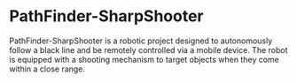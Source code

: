 # PathFinder-SharpShooter
PathFinder-SharpShooter is a robotic project designed to autonomously follow a black line and be remotely controlled via a mobile device. The robot is equipped with a shooting mechanism to target objects when they come within a close range.
